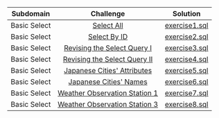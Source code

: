 
| Subdomain         | Challenge                                                                                                   | Solution                                                                                                                    |
|:-----------------:|:-----------------------------------------------------------------------------------------------------------:|:---------------------------------------------------------------------------------------------------------------------------:|
| Basic Select      | [Select All](https://www.hackerrank.com/challenges/select-all-sql)                                          | [exercise1.sql](https://github.com/mukeshmithrakumar/HackerRankSolutions/blob/master/SQL/1.%20Basic%20Select/exercise1.sql) |
| Basic Select      | [Select By ID](https://www.hackerrank.com/challenges/select-by-id)                                          | [exercise2.sql](https://github.com/mukeshmithrakumar/HackerRankSolutions/blob/master/SQL/1.%20Basic%20Select/exercise2.sql) |
| Basic Select      | [Revising the Select Query I](https://www.hackerrank.com/challenges/revising-the-select-query/problem)      | [exercise3.sql](https://github.com/mukeshmithrakumar/HackerRankSolutions/blob/master/SQL/1.%20Basic%20Select/exercise3.sql) |
| Basic Select      | [Revising the Select Query II](https://www.hackerrank.com/challenges/revising-the-select-query-2/problem)   | [exercise4.sql](https://github.com/mukeshmithrakumar/HackerRankSolutions/blob/master/SQL/1.%20Basic%20Select/exercise4.sql) |
| Basic Select      | [Japanese Cities' Attributes](https://www.hackerrank.com/challenges/japanese-cities-attributes)             | [exercise5.sql](https://github.com/mukeshmithrakumar/HackerRankSolutions/blob/master/SQL/1.%20Basic%20Select/exercise5.sql) |
| Basic Select      | [Japanese Cities' Names](https://www.hackerrank.com/challenges/japanese-cities-name/problem)                | [exercise6.sql](https://github.com/mukeshmithrakumar/HackerRankSolutions/blob/master/SQL/1.%20Basic%20Select/exercise6.sql) |
| Basic Select      | [Weather Observation Station 1](https://www.hackerrank.com/challenges/weather-observation-station-1)        | [exercise7.sql](https://github.com/mukeshmithrakumar/HackerRankSolutions/blob/master/SQL/1.%20Basic%20Select/exercise7.sql) |
| Basic Select      | [Weather Observation Station 3](https://www.hackerrank.com/challenges/weather-observation-station-3)        | [exercise8.sql](https://github.com/mukeshmithrakumar/HackerRankSolutions/blob/master/SQL/1.%20Basic%20Select/exercise8.sql) |
